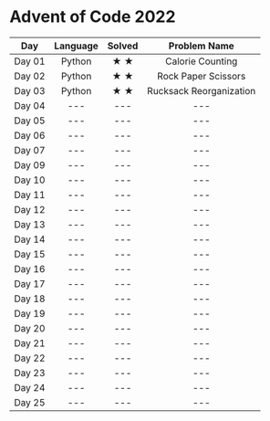 # Advent of Code 2022

| Day            | Language              |  Solved  | Problem Name     |
| -------------  |:-------------:        | :-----:  | :---:            |
| Day 01         | Python                   |&#9733; &#9733; | Calorie Counting               |
| Day 02         | Python                   |&#9733; &#9733; |Rock Paper Scissors               |
| Day 03         | Python                   |&#9733; &#9733; | Rucksack Reorganization               |
| Day 04         | ---                   | ---      |---               |
| Day 05         | ---                   | ---      |---               |
| Day 06         | ---                   | ---      |---               |
| Day 07         | ---                   | ---      |---               |
| Day 09         | ---                   | ---      |---               |
| Day 10         | ---                   | ---      |---               |
| Day 11         | ---                   | ---      |---               |
| Day 12         | ---                   | ---      |---               |
| Day 13         | ---                   | ---      |---               |
| Day 14         | ---                   | ---      |---               |
| Day 15         | ---                   | ---      |---               |
| Day 16         | ---                   | ---      |---               |
| Day 17         | ---                   | ---      |---               |
| Day 18         |---                    | ---      |---               |
| Day 19         | ---                   | ---      |---               |
| Day 20         | ---                   | ---      |---               |
| Day 21         | ---                   | ---      |---               |
| Day 22         | ---                   | ---      |---               |
| Day 23         | ---                   | ---      |---               |
| Day 24         | ---                   | ---      |---               |
| Day 25         | ---                   | ---      |---               |
